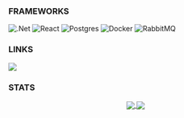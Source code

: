 ### FRAMEWORKS ###
![.Net](https://img.shields.io/badge/.NET-5C2D91?style=for-the-badge&logo=.net&logoColor=white)
![React](https://img.shields.io/badge/react-%2320232a.svg?style=for-the-badge&logo=react&logoColor=%2361DAFB)
![Postgres](https://img.shields.io/badge/postgres-%23316192.svg?style=for-the-badge&logo=postgresql&logoColor=white)
![Docker](https://img.shields.io/badge/docker-%230db7ed.svg?style=for-the-badge&logo=docker&logoColor=white)
![RabbitMQ](https://img.shields.io/badge/Rabbitmq-FF6600?style=for-the-badge&logo=rabbitmq&logoColor=white)

### LINKS ###
<a href="https://avatars.akamai.steamstatic.com/06b2028131a1fac8dbe4638f4c4999ae03373220_full.jpg">
  <img src="https://img.shields.io/badge/Discord-%235865F2.svg?style=for-the-badge&logo=discord&logoColor=white"/>
</a>

### STATS ###
<center>
  <a href="#">
    <img align="center" src="https://github-readme-stats.vercel.app/api/top-langs/?username=sssMac&show_icons=true&title_color=fff&icon_color=79ff97&text_color=9f9f9f&bg_color=151515" />
  <img align="center" src="https://github-readme-stats.vercel.app/api/?username=sssMac&show_icons=true&title_color=fff&icon_color=79ff97&text_color=9f9f9f&bg_color=151515" />
</a>
</center>
